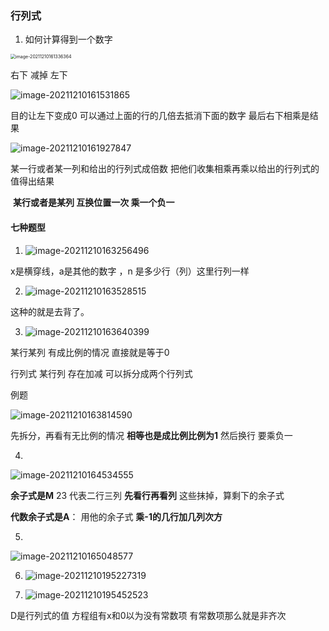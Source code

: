 ### 行列式

1. 如何计算得到一个数字

<img src="线代.assets/image-20211210161336364-16395758629686.png" alt="image-20211210161336364" style="zoom:50%;" />

右下   减掉   左下

<img src="线代.assets/image-20211210161531865-16395758664377.png" alt="image-20211210161531865" style="zoom:%;" />

目的让左下变成0    可以通过上面的行的几倍去抵消下面的数字      最后右下相乘是结果

![image-20211210161927847](线代.assets/image-20211210161927847-16395758708598.png)

某一行或者某一列和给出的行列式成倍数   把他们收集相乘再乘以给出的行列式的值得出结果

​    **某行或者是某列 互换位置一次 乘一个负一**



#### 七种题型

1. ![image-20211210163256496](线代.assets/image-20211210163256496-16395758742379.png)

x是横穿线，a是其他的数字  ，n 是多少行（列）这里行列一样

2. ![image-20211210163528515](线代.assets/image-20211210163528515-163957587631410.png)

这种的就是去背了。

3. ![image-20211210163640399](线代.assets/image-20211210163640399-163957587774411.png)

某行某列   有成比例的情况 直接就是等于0

行列式  某行列  存在加减  可以拆分成两个行列式  

例题

![image-20211210163814590](线代.assets/image-20211210163814590-163957587939112.png)

先拆分，再看有无比例的情况 **相等也是成比例比例为1**  然后换行 要乘负一

4. 

![image-20211210164534555](线代.assets/image-20211210164534555-163957588314614.png)

**余子式是M** 23  代表二行三列  **先看行再看列**  这些抹掉，算剩下的余子式

**代数余子式是A**： 用他的余子式 **乘-1的几行加几列次方**

5.    

   ![image-20211210165048577](线代.assets/image-20211210165048577-163957588488815.png)

6. ![image-20211210195227319](线代.assets/image-20211210195227319-163957588623016.png)

7. ![image-20211210195452523](线代.assets/image-20211210195452523-163957588786317.png)

D是行列式的值   方程组有x和0以为没有常数项    有常数项那么就是非齐次